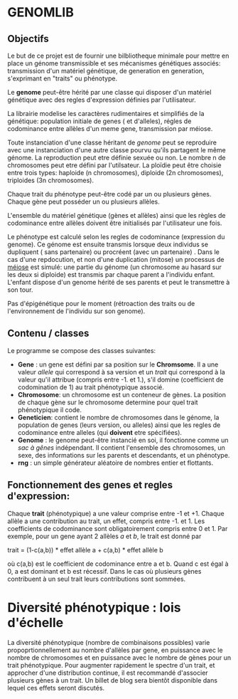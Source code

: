 # GENOMLIB

## Objectifs

Le but de ce projet est de fournir une bilbliotheque minimale pour mettre en place un génome transmissible et ses mécanismes génétiques associés: transmission d'un matériel génétique, de generation en generation, s'exprimant en "traits" ou phénotype.

Le **genome** peut-être hérité par une classe qui disposer d'un matériel génétique avec des regles d'expression définies par l'utilisateur. 

La librairie modelise les caractères rudimentaires et simplifiés de la génétique: population initiale de genes ( et d'alleles), régles de codominance entre allèles d'un meme gene, transmission par méiose. 

Toute instanciation d'une classe héritant de *genome* peut se reproduire avec une instanciation d'une autre classe pourvu qu'ils partagent le même génome. La reproduction peut etre définie sexuée ou non. Le nombre n de chromosomes peut etre défini par l'utilsateur. La ploïdie peut être choisie entre trois types: haploide (n chromosomes), diploide (2n chromosomes), triploides (3n chromosomes).

Chaque trait du phénotype peut-être codé par un ou plusieurs gènes. Chaque gène peut posséder un ou plusieurs allèles.

L'ensemble du matériel génétique (gènes et allèles) ainsi que les règles de codominance entre allèles doivent être initialisés par l'utilisateur une fois.

Le phénotype est calculé selon les regles de codominance (expression du genome). Ce génome est ensuite transmis lorsque deux individus se dupliquent ( sans partenaire) ou procréent (avec un partenaire) . Dans le cas d'une repdocution, et non d'une duplication (mitose) un processus de [méiose](https://fr.wikipedia.org/wiki/Méiose) est simulé: une partie du génome (un chromosome au hasard sur les deux si diploide) est transmis par chaque parent a l'individu enfant. L'enfant dispose d'un genome hérité de ses parents et peut le transmettre à son tour.

Pas d'épigénétique pour le moment (rétroaction des traits ou de l'environnement de l'individu sur son genome).


## Contenu / classes
Le programme se compose des classes suivantes:

- **Gene** : un gene est défini par sa position sur le **Chromsome**. Il a une valeur *allele* qui correspond à sa version et un *trait* qui correspond à la valeur qu'il attribue (compris entre -1. et 1.), s'il domine (coefficient de codomination de 1) au trait phénotypique associé. 
- **Chromosome**: un chromosome est un conteneur de gènes. La position de chaque gène sur le chromosome determine pour quel trait phénotypique il code.
- **Geneticien**: contient le nombre de chromosomes dans le génome, la population de genes (leurs version, ou alleles) ainsi que les regles de codominance entre alleles (qui **doivent** etre spécifiées).
- **Genome** : le genome peut-être instancié en soi, il fonctionne comme un *sac à gênes* indépendant. Il contient l'ensemble des chromosomes, un sexe, des informations sur les parents et descendants, et un phénotype. 
- **rng** : un simple générateur aléatoire de nombres entier et flottants.

## Fonctionnement des genes et regles d'expression:

Chaque **trait** (phénotypique) a une valeur comprise entre -1 et +1. Chaque allèle a une contribution au trait, un effet, compris entre -1. et 1. Les coefficients de codominance sont obligatoirement compris entre 0 et 1. Par exemple, pour un gene ayant 2 allèles *a* et *b*, le trait est donné par

trait = (1-c(a,b)) * effet allèle a + c(a,b) * effet allèle b

où c(a,b) est le coefficient de codominance entre a et b. Quand c est égal à 0, a est dominant et b est récessif. Dans le cas où plusieurs gènes contribuent à un seul trait leurs contributions sont sommées.


# Diversité phénotypique : lois d'échelle

La diversité phénotypique (nombre de combinaisons possibles) varie propoprtionnellement au nombre d'allèles par gene, en puissance avec le nombre de chromosomes et en puissance avec le nombre de gènes pour un trait phénotypique. Pour augmenter rapidement le spectre d'un trait, et approcher d'une distribution continue, il est recommandé d'associer plusieurs gènes à un trait. Un billet de blog sera bientôt disponible dans lequel ces effets seront discutés.

